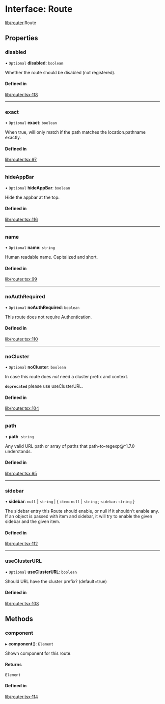 # Interface: Route

[lib/router](../modules/lib_router.md).Route

## Properties

### disabled

• `Optional` **disabled**: `boolean`

Whether the route should be disabled (not registered).

#### Defined in

[lib/router.tsx:118](https://github.com/headlamp-k8s/headlamp/blob/65bfc11e/frontend/src/lib/router.tsx#L118)

___

### exact

• `Optional` **exact**: `boolean`

When true, will only match if the path matches the location.pathname exactly.

#### Defined in

[lib/router.tsx:97](https://github.com/headlamp-k8s/headlamp/blob/65bfc11e/frontend/src/lib/router.tsx#L97)

___

### hideAppBar

• `Optional` **hideAppBar**: `boolean`

Hide the appbar at the top.

#### Defined in

[lib/router.tsx:116](https://github.com/headlamp-k8s/headlamp/blob/65bfc11e/frontend/src/lib/router.tsx#L116)

___

### name

• `Optional` **name**: `string`

Human readable name. Capitalized and short.

#### Defined in

[lib/router.tsx:99](https://github.com/headlamp-k8s/headlamp/blob/65bfc11e/frontend/src/lib/router.tsx#L99)

___

### noAuthRequired

• `Optional` **noAuthRequired**: `boolean`

This route does not require Authentication.

#### Defined in

[lib/router.tsx:110](https://github.com/headlamp-k8s/headlamp/blob/65bfc11e/frontend/src/lib/router.tsx#L110)

___

### noCluster

• `Optional` **noCluster**: `boolean`

In case this route does *not* need a cluster prefix and context.

**`deprecated`** please use useClusterURL.

#### Defined in

[lib/router.tsx:104](https://github.com/headlamp-k8s/headlamp/blob/65bfc11e/frontend/src/lib/router.tsx#L104)

___

### path

• **path**: `string`

Any valid URL path or array of paths that path-to-regexp@^1.7.0 understands.

#### Defined in

[lib/router.tsx:95](https://github.com/headlamp-k8s/headlamp/blob/65bfc11e/frontend/src/lib/router.tsx#L95)

___

### sidebar

• **sidebar**: ``null`` \| `string` \| { `item`: ``null`` \| `string` ; `sidebar`: `string`  }

The sidebar entry this Route should enable, or null if it shouldn't enable any. If an object is passed with item and sidebar, it will try to enable the given sidebar and the given item.

#### Defined in

[lib/router.tsx:112](https://github.com/headlamp-k8s/headlamp/blob/65bfc11e/frontend/src/lib/router.tsx#L112)

___

### useClusterURL

• `Optional` **useClusterURL**: `boolean`

Should URL have the cluster prefix? (default=true)

#### Defined in

[lib/router.tsx:108](https://github.com/headlamp-k8s/headlamp/blob/65bfc11e/frontend/src/lib/router.tsx#L108)

## Methods

### component

▸ **component**(): `Element`

Shown component for this route.

#### Returns

`Element`

#### Defined in

[lib/router.tsx:114](https://github.com/headlamp-k8s/headlamp/blob/65bfc11e/frontend/src/lib/router.tsx#L114)
